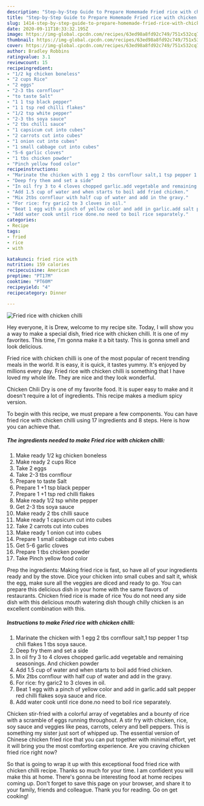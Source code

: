 ```yaml
---
description: "Step-by-Step Guide to Prepare Homemade Fried rice with chicken chilli"
title: "Step-by-Step Guide to Prepare Homemade Fried rice with chicken chilli"
slug: 1414-step-by-step-guide-to-prepare-homemade-fried-rice-with-chicken-chilli
date: 2020-09-11T10:33:32.195Z
image: https://img-global.cpcdn.com/recipes/63ed98a8fd92c749/751x532cq70/fried-rice-with-chicken-chilli-recipe-main-photo.jpg
thumbnail: https://img-global.cpcdn.com/recipes/63ed98a8fd92c749/751x532cq70/fried-rice-with-chicken-chilli-recipe-main-photo.jpg
cover: https://img-global.cpcdn.com/recipes/63ed98a8fd92c749/751x532cq70/fried-rice-with-chicken-chilli-recipe-main-photo.jpg
author: Bradley Robbins
ratingvalue: 3.1
reviewcount: 15
recipeingredient:
- "1/2 kg chicken boneless"
- "2 cups Rice"
- "2 eggs"
- "2-3 tbs cornflour"
- "to taste Salt"
- "1 1 tsp black pepper"
- "1 1 tsp red chilli flakes"
- "1/2 tsp white pepper"
- "2-3 tbs soya sauce"
- "2 tbs chilli sauce"
- "1 capsicum cut into cubes"
- "2 carrots cut into cubes"
- "1 onion cut into cubes"
- "1 small cabbage cut into cubes"
- "5-6 garlic cloves"
- "1 tbs chicken powder"
- "Pinch yellow food color"
recipeinstructions:
- "Marinate the chicken with 1 egg 2 tbs cornflour salt,1 tsp pepper 1 tsp chili flakes 1 tbs soya sauce."
- "Deep fry them and set a side"
- "In oil fry 3 to 4 cloves chopped garlic.add vegetable and remaining seasonings. And chicken powder"
- "Add 1.5 cup of water and when starts to boil add fried chicken."
- "Mix 2tbs cornflour with half cup of water and add in the gravy."
- "For rice: fry garic2 to 3 cloves in oil."
- "Beat 1 egg with a pinch of yellow color and add in garlic.add salt pepper red chilli flakes soya sauce and rice."
- "Add water cook until rice done.no need to boil rice separately."
categories:
- Recipe
tags:
- fried
- rice
- with

katakunci: fried rice with 
nutrition: 159 calories
recipecuisine: American
preptime: "PT17M"
cooktime: "PT60M"
recipeyield: "4"
recipecategory: Dinner

---
```



![Fried rice with chicken chilli](https://img-global.cpcdn.com/recipes/63ed98a8fd92c749/751x532cq70/fried-rice-with-chicken-chilli-recipe-main-photo.jpg)

Hey everyone, it is Drew, welcome to my recipe site. Today, I will show you a way to make a special dish, fried rice with chicken chilli. It is one of my favorites. This time, I'm gonna make it a bit tasty. This is gonna smell and look delicious.

Fried rice with chicken chilli is one of the most popular of recent trending meals in the world. It is easy, it is quick, it tastes yummy. It's enjoyed by millions every day. Fried rice with chicken chilli is something that I have loved my whole life. They are nice and they look wonderful.

Chicken Chili Dry is one of my favorite food. It is super easy to make and it doesn&#39;t require a lot of ingredients. This recipe makes a medium spicy version.


To begin with this recipe, we must prepare a few components. You can have fried rice with chicken chilli using 17 ingredients and 8 steps. Here is how you can achieve that.

<!--inarticleads1-->

##### The ingredients needed to make Fried rice with chicken chilli:

1. Make ready 1/2 kg chicken boneless
1. Make ready 2 cups Rice
1. Take 2 eggs
1. Take 2-3 tbs cornflour
1. Prepare to taste Salt
1. Prepare 1 +1 tsp black pepper
1. Prepare 1 +1 tsp red chilli flakes
1. Make ready 1/2 tsp white pepper
1. Get 2-3 tbs soya sauce
1. Make ready 2 tbs chilli sauce
1. Make ready 1 capsicum cut into cubes
1. Take 2 carrots cut into cubes
1. Make ready 1 onion cut into cubes
1. Prepare 1 small cabbage cut into cubes
1. Get 5-6 garlic cloves
1. Prepare 1 tbs chicken powder
1. Take Pinch yellow food color


Prep the ingredients: Making fried rice is fast, so have all of your ingredients ready and by the stove. Dice your chicken into small cubes and salt it, whisk the egg, make sure all the veggies are diced and ready to go. You can prepare this delicious dish in your home with the same flavors of restaurants. Chicken fried rice is made of rice You do not need any side dish with this delicious mouth watering dish though chilly chicken is an excellent combination with this. 

<!--inarticleads2-->

##### Instructions to make Fried rice with chicken chilli:

1. Marinate the chicken with 1 egg 2 tbs cornflour salt,1 tsp pepper 1 tsp chili flakes 1 tbs soya sauce.
1. Deep fry them and set a side
1. In oil fry 3 to 4 cloves chopped garlic.add vegetable and remaining seasonings. And chicken powder
1. Add 1.5 cup of water and when starts to boil add fried chicken.
1. Mix 2tbs cornflour with half cup of water and add in the gravy.
1. For rice: fry garic2 to 3 cloves in oil.
1. Beat 1 egg with a pinch of yellow color and add in garlic.add salt pepper red chilli flakes soya sauce and rice.
1. Add water cook until rice done.no need to boil rice separately.


Chicken stir-fried with a colorful array of vegetables and a bounty of rice with a scramble of eggs running throughout. A stir fry with chicken, rice, soy sauce and veggies like peas, carrots, celery and bell peppers. This is something my sister just sort of whipped up. The essential version of Chinese chicken fried rice that you can put together with minimal effort, yet it will bring you the most comforting experience. Are you craving chicken fried rice right now? 

So that is going to wrap it up with this exceptional food fried rice with chicken chilli recipe. Thanks so much for your time. I am confident you will make this at home. There's gonna be interesting food at home recipes coming up. Don't forget to save this page on your browser, and share it to your family, friends and colleague. Thank you for reading. Go on get cooking!
